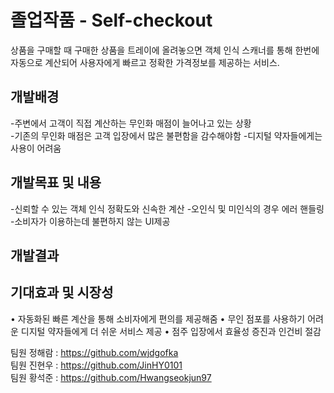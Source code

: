 # 졸업작품 - Self-checkout
상품을 구매할 때 구매한 상품을 트레이에 올려놓으면 객체 인식 스캐너를 통해 한번에 자동으로 계산되어 사용자에게 빠르고 정확한 가격정보를 제공하는 서비스.

## 개발배경

-주변에서 고객이 직접 계산하는 무인화 매점이 늘어나고 있는 상황  
-기존의 무인화 매점은 고객 입장에서 많은 불편함을 감수해야함
-디지털 약자들에게는 사용이 어려움

## 개발목표 및 내용

-신뢰할 수 있는 객체 인식 정확도와  신속한 계산 
-오인식 및 미인식의 경우 에러 핸들링
-소비자가 이용하는데 불편하지 않는 UI제공

## 개발결과

## 기대효과 및 시장성
• 자동화된 빠른 계산을 통해 소비자에게 편의를 제공해줌
• 무인 점포를 사용하기 어려운 디지털 약자들에게 더 쉬운 서비스 제공
• 점주 입장에서 효율성 증진과 인건비 절감



팀원 정해람 : https://github.com/wjdgofka   
팀원 진현우 : https://github.com/JinHY0101   
팀원 황석준 : https://github.com/Hwangseokjun97

